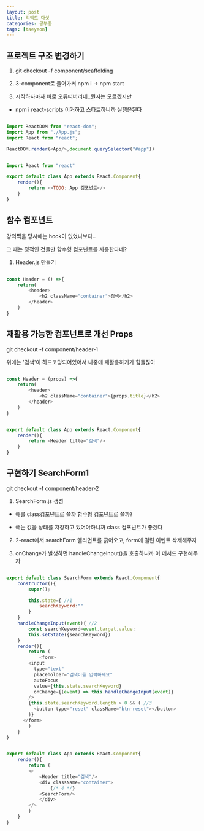 ```yaml
---
layout: post
title: 리액트 다섯
categories: 공부중
tags: [taeyeon]
---
```


## 프로젝트 구조 변경하기

1. git checkout -f component/scaffolding

2. 3-component로 들어가서 npm i -> npm start

3. 시작하자마자 바로 오류떠버리네..뭔지는 모르겠지만

- npm i react-scripts 이거하고 스타트하니까 실행은된다

```1=main.js

import ReactDOM from "react-dom";
import App from "./App.js";
import React from "react";

ReactDOM.render(<App/>,document.querySelector("#app"))

```

```2=App.js

import React from "react"

export default class App extends React.Component{
    render(){
        return <>TODO: App 컴포넌트</>
    }
}

```

## 함수 컴포넌트

강의찍을 당시에는 hook이 없었나보다..

그 때는 정적인 것들만 함수형 컴포넌트를 사용한다네?

1. Header.js 만들기

```3=Header.js

const Header = () =>{
    return(
        <header>
            <h2 className="container">검색</h2>
        </header>
    )
}

```

## 재활용 가능한 컴포넌트로 개선 Props

git checkout -f component/header-1

위에는 '검색'이 하드코딩되어있어서 나중에 재활용하기가 힘들잖아

```2=Header.js

const Header = (props) =>{
    return(
        <header>
            <h2 className="container">{props.title}</h2>
        </header>
    )
}

```

```3=App.js

export default class App extends React.Component{
    render(){
        return <Header title="검색"/>
    }
}

```

## 구현하기 SearchForm1

git checkout -f component/header-2

1. SearchForm.js 생성

- 얘를 class컴포넌트로 쓸까 함수형 컴포넌트로 쓸까?

- 얘는 값을 상태를 저장하고 있어야하니까 class 컴포넌트가 좋겠다

2. 2-react에서 searchForm 엘리먼트를 긁어오고, form에 걸린 이벤트 삭제해주자

3. onChange가 발생하면 handleChangeInput()을 호출하니까 이 메서드 구현해주자

```4=SearchForm.js

export default class SearchForm extends React.Component{
    constructor(){
        super();

        this.state={ //1
            searchKeyword:""
        }
    }
    handleChangeInput(event){ //2
        const searchKeyword=event.target.value;
        this.setState({searchKeyword})
    }
    render(){
        return (
            <form>
        <input
          type="text"
          placeholder="검색어를 입력하세요"
          autoFocus
          value={this.state.searchKeyword}
          onChange={(event) => this.handleChangeInput(event)}
        />
        {this.state.searchKeyword.length > 0 && ( //3
          <button type="reset" className="btn-reset"></button>
        )}
      </form>
        )
    }
}

```

```5=App.js

export default class App extends React.Component{
    render(){
        return (
        <>
            <Header title="검색"/>
            <div className="container">
                {/* 4 */}
            <SearchForm/> 
            </div>
        </>
        )
    }
}

```
